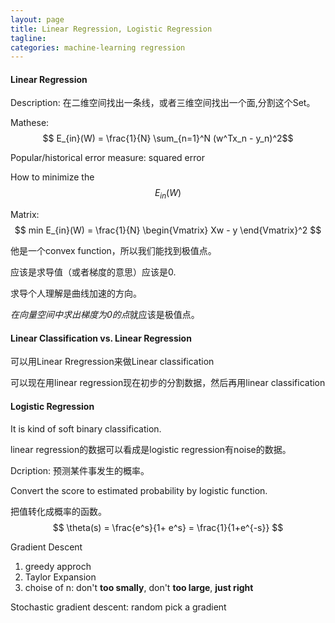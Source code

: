 ```yaml
---
layout: page
title: Linear Regression, Logistic Regression
tagline: 
categories: machine-learning regression
---
```



#### Linear Regression

Description: 在二维空间找出一条线，或者三维空间找出一个面,分割这个Set。 

Mathese: $$ E_{in}(W) = \frac{1}{N} \sum_{n=1}^N (w^Tx_n - y_n)^2$$

Popular/historical error measure: squared error 

How to minimize the $$ E_{in} (W) $$

Matrix: $$ min E_{in}(W) = \frac{1}{N} \begin{Vmatrix} Xw - y \end{Vmatrix}^2 $$

他是一个convex function，所以我们能找到极值点。

应该是求导值（或者梯度的意思）应该是0.

求导个人理解是曲线加速的方向。

*在向量空间中求出梯度为0的点*就应该是极值点。

#### Linear Classification vs. Linear Regression

可以用Linear Rregression来做Linear classification

可以现在用linear regression现在初步的分割数据，然后再用linear classification

#### Logistic Regression

It is kind of soft binary classification.

linear regression的数据可以看成是logistic regression有noise的数据。

Dcription: 预测某件事发生的概率。

Convert the score to estimated probability by logistic function.

把值转化成概率的函数。
$$ 
\theta(s) = \frac{e^s}{1+ e^s} = \frac{1}{1+e^{-s}}
$$

Gradient Descent

1. greedy approch
2. Taylor Expansion
3. choise of n: don't **too smally**, don't **too large**, **just right**

Stochastic gradient descent: random pick a gradient
